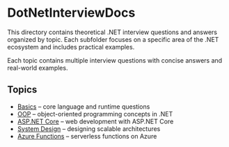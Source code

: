 # DotNetInterviewDocs

This directory contains theoretical .NET interview questions and answers organized by topic. Each subfolder focuses on a specific area of the .NET ecosystem and includes practical examples.

Each topic contains multiple interview questions with concise answers and real-world examples.

## Topics

- [Basics](Basics/README.md) – core language and runtime questions
- [OOP](OOP/README.md) – object-oriented programming concepts in .NET
- [ASP.NET Core](ASPNetCore/README.md) – web development with ASP.NET Core
- [System Design](SystemDesign/README.md) – designing scalable architectures
- [Azure Functions](AzureFunctions/README.md) – serverless functions on Azure

